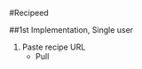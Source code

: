 #Recipeed

##1st Implementation, Single user

1. Paste recipe URL
	- Pull <title> to auto fill into form (mechanize? piso?)
2. Save URL to account
3. Display... 
 	- All recipes by title (Masonry gem??)
 	- Single recipe
 		- Display <body> of source URL


##Tables/Models
- ###Recipes
	- Recipe Name
	- Source URL
	- **Source domain** (All Recipies, Food Network, etc.)
	- Picture
	- **Ingredients with quantities**
	
- ###Tags
	- **Ingredients**

- ###Domains
	- Domain

- ###Ingredients
	- Ingrediant
	- Quantity
	- Recipe


##2nd Implementation
	1. Paste recipe URL
	2. Build parseing logic -
		- Attempt to parse html for recipe info and save to records
			- Find recipe name
			- Find recipe photo
			- Find recipe ingredients
			- Find ingredient quantities
	3. Display... 
		- All Recipies (Masonry gem??)
 		- Single Recipe
 			- Simple ingredient list
 			- Picture
 			- Tags
 			- Instructions/source URL content


##3rd Implementation
	1. Get URL from bookmarklet
	2. Add user model


